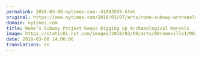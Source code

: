 ```yaml
---
permalink: 2018-03-08-nytimes.com--41093559.html
original: https://www.nytimes.com/2018/03/07/arts/rome-subway-archaeological-marvels.html?partner=rss&amp;emc=rss
domain: nytimes.com
title: Rome’s Subway Project Keeps Digging Up Archaeological Marvels
image: https://static01.nyt.com/images/2018/03/08/arts/08romevilla1/08romevilla1-mediumThreeByTwo440.jpg
date: 2018-03-08 14:06:06
translations: en
---
```


